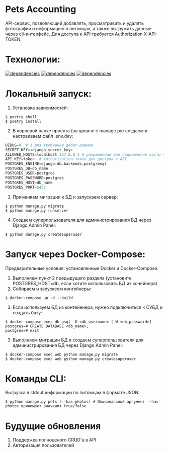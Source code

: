Pets Accounting
===========
API-сервис, позволяющий добавлять, просматривать и удалять фотографии и информацию о питомцах, а также выгружать данные через cli-интерфейс. Для доступа к API требуется Authorization X-API-TOKEN. 

Технологии:
===========
[![dependencies](https://img.shields.io/static/v1?style=plastic&logo=python&label=python&message=v3.10&color=white)](https://www.python.org/%0A)
[![dependencies](https://img.shields.io/badge/postgesql-1.12-green)](https://www.python.org/%0A)
[![dependencies](https://img.shields.io/badge/django-4.1.4-orange)](https://www.python.org/%0A)

Локальный запуск:
===========

1. Установка зависимостей:
```commandline
$ poetry shell
$ poetry install
```
2. В корневой папке проекта (на уровне с manage.py) создаем и настраиваем файл .env.dev:
```python
DEBUG=0  # 1 для включения дебаг-режима
SECRET_KEY=<django_secret_key>
ALLOWED_HOSTS=localhost 127.0.0.1 # разрешенные для подключения хосты через пробел (* для разрешения всем)
API_KEY=token  # Authorization-токен для доступа к API
POSTGRES_ENGINE=django.db.backends.postgresql
POSTGRES_DB=db_name
POSTGRES_USER=postgres
POSTGRES_PASSWORD=postgres
POSTGRES_HOST=db_name
POSTGRES_PORT=5432
```
3. Применяем миграции к БД и запускаем сервер:
```commandline
$ python manage.py migrate
$ python manage.py runserver  
```
4. Создаем суперпользователя для администрирования БД через Django Admin Panel:
```commandline
$ python manage.py createsuperuser  
```
Запуск через Docker-Compose:
===========
Предварительные условия: установленные Docker и Docker-Compose.

1. Выполняем пункт 2 предыдущего раздела (установите POSTGRES_HOST=db, если хотите использовать БД из конейнера)
2. Собираем и запусксем контейнеры:
```commandline
$ docker-compose up -d --build  
```
3. Если используем БД из контейенера, нужно подключиться к СУБД и создать базу: 
```commandline
$ docker-compose exec db psql -U <db_username> [-W <db_password>]
postgres=# CREATE DATABASE <db_name>;
postgres=# exit
```
3. Выполняем миграции БД и создаем суперпользователя для администрирования БД через Django Admin Panel:
```commandline
$ docker-compose exec web python manage.py migrate
$ docker-compose exec web python manage.py createsuperuser  
```
Команды CLI:
===========

Выгрузка в stdout информации по питомцам в формате JSON:
```commandline
$ python manage.py pets [--has-photos] # Опциональный аргумент --has-photos принимает значения true/false
```

Будущие обновления
===========

1. Поддержка полноценого CRUD'а в API
2. Авторизация пользователей

